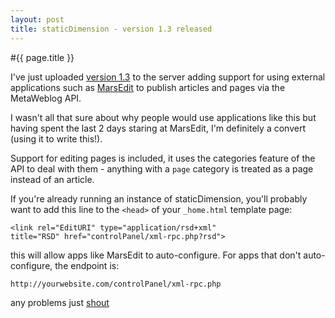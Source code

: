 ```yaml
---
layout: post
title: staticDimension - version 1.3 released
---
```


#{{ page.title }}

I've just uploaded [version 1.3](http://subdimension.co.uk/files/staticDimension-1.3.tar.gz) to the server adding support for using external applications such as [MarsEdit](http://www.red-sweater.com/marsedit/) to publish articles and pages via the MetaWeblog API.

I wasn't all that sure about why people would use applications like this but having spent the last 2 days staring at MarsEdit, I'm definitely a convert (using it to write this!).

Support for editing pages is included, it uses the categories feature of the API to deal with them - anything with a `page` category is treated as a page instead of an article.

If you're already running an instance of staticDimension, you'll probably want to add this line to the `<head>` of your `_home.html` template page:

    <link rel="EditURI" type="application/rsd+xml" 
    title="RSD" href="controlPanel/xml-rpc.php?rsd">

this will allow apps like MarsEdit to auto-configure. For apps that don't auto-configure, the endpoint is:

    http://yourwebsite.com/controlPanel/xml-rpc.php

any problems just [shout](/pages/about_me.html)